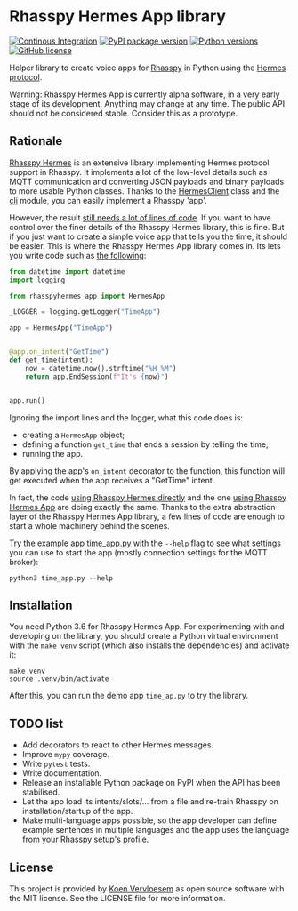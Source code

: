 # Rhasspy Hermes App library

[![Continous Integration](https://github.com/rhasspy/rhasspy-hermes-app/workflows/Tests/badge.svg)](https://github.com/rhasspy/rhasspy-hermes-app/actions)
[![PyPI package version](https://img.shields.io/pypi/v/rhasspy-hermes-app.svg)](https://pypi.org/project/rhasspy-hermes-app)
[![Python versions](https://img.shields.io/pypi/pyversions/rhasspy-hermes-app.svg)](https://www.python.org)
[![GitHub license](https://img.shields.io/github/license/rhasspy/rhasspy-hermes-app.svg)](https://github.com/rhasspy/rhasspy-hermes-app/blob/master/LICENSE)

Helper library to create voice apps for [Rhasspy](https://rhasspy.readthedocs.io/) in Python using the [Hermes protocol](https://docs.snips.ai/reference/hermes).

Warning: Rhasspy Hermes App is currently alpha software, in a very early stage of its development. Anything may change at any time. The public API should not be considered stable. Consider this as a prototype.

## Rationale

[Rhasspy Hermes](https://github.com/rhasspy/rhasspy-hermes/) is an extensive library implementing Hermes protocol support in Rhasspy. It implements a lot of the low-level details such as MQTT communication and converting JSON payloads and binary payloads to more usable Python classes. Thanks to the [HermesClient](https://github.com/rhasspy/rhasspy-hermes/blob/master/rhasspyhermes/client.py) class and the [cli](https://github.com/rhasspy/rhasspy-hermes/blob/master/rhasspyhermes/cli.py) module, you can easily implement a Rhasspy 'app'.

However, the result [still needs a lot of lines of code](time_app_direct.py). If you want to have control over the finer details of the Rhasspy Hermes library, this is fine. But if you just want to create a simple voice app that tells you the time, it should be easier. This is where the Rhasspy Hermes App library comes in. Its lets you write code such as [the following](time_app.py):

```python
from datetime import datetime
import logging

from rhasspyhermes_app import HermesApp

_LOGGER = logging.getLogger("TimeApp")

app = HermesApp("TimeApp")


@app.on_intent("GetTime")
def get_time(intent):
    now = datetime.now().strftime("%H %M")
    return app.EndSession(f"It's {now}")


app.run()
```

Ignoring the import lines and the logger, what this code does is:

* creating a `HermesApp` object;
* defining a function `get_time` that ends a session by telling the time;
* running the app.

By applying the app's `on_intent` decorator to the function, this function will get executed when the app receives a "GetTime" intent.

In fact, the code [using Rhasspy Hermes directly](time_app_direct.py) and the one [using Rhasspy Hermes App](time_app.py) are doing exactly the same. Thanks to the extra abstraction layer of the Rhasspy Hermes App library, a few lines of code are enough to start a whole machinery behind the scenes.

Try the example app [time_app.py](time_app.py) with the `--help` flag to see what settings you can use to start the app (mostly connection settings for the MQTT broker):

```
python3 time_app.py --help
```

## Installation

You need Python 3.6 for Rhasspy Hermes App. For experimenting with and developing on the library, you should create a Python virtual environment with the `make venv` script (which also installs the dependencies) and activate it:

```shell
make venv
source .venv/bin/activate
```

After this, you can run the demo app `time_ap.py` to try the library.

## TODO list

* Add decorators to react to other Hermes messages.
* Improve `mypy` coverage.
* Write `pytest` tests.
* Write documentation.
* Release an installable Python package on PyPI when the API has been stabilised.
* Let the app load its intents/slots/… from a file and re-train Rhasspy on installation/startup of the app.
* Make multi-language apps possible, so the app developer can define example sentences in multiple languages and the app uses the language from your Rhasspy setup's profile.

## License

This project is provided by [Koen Vervloesem](mailto:koen@vervloesem.eu) as open source software with the MIT license. See the LICENSE file for more information.
